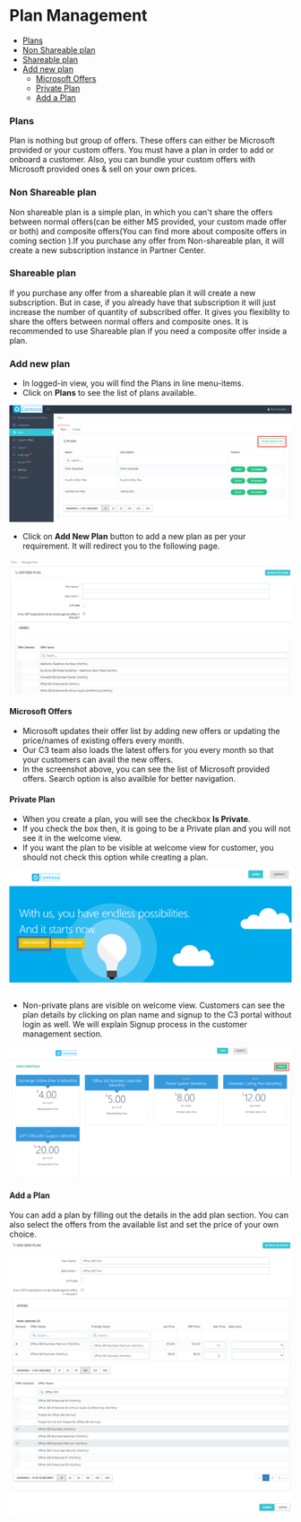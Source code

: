 
# Plan Management  
<!-- TOC -->

* [Plans](/docs/Plan-Management.md#plans)  
* [Non Shareable plan](/docs/Plan-Management.md#non-shareable-plan)  
* [Shareable plan](/docs/Plan-Management.md#shareable-plan)  
* [Add new plan](/docs/Plan-Management.md#add-new-plan)  
    * [Microsoft Offers](/docs/Plan-Management.md#microsoft-offers)  
    * [Private Plan](/docs/Plan-Management.md#private-plan)  
    * [Add a Plan](/docs/Plan-Management.md#add-plan)  
    
<!-- TOC -->  
### Plans  
Plan is nothing but group of offers. These offers can either be Microsoft provided or your custom offers. You must have a plan in order to add or onboard a customer. Also, you can bundle your custom offers with Microsoft provided ones & sell on your own prices.  

### Non Shareable plan  
Non shareable plan is a simple plan, in which you can't share the offers between normal offers(can be either MS provided, your custom made offer or both) and composite offers(You can find more about composite offers in coming section ).If you purchase any offer from Non-shareable plan, it will create a new subscription instance in Partner Center.
### Shareable plan  
If you purchase any offer from a shareable plan it will create a new subscription. But in case, if you already have that subscription it will just increase the number of quantity of subscribed offer. It gives you flexiblity to share the offers between  normal offers and composite ones. It is recommended to use Shareable plan if you need a composite offer inside a plan.
### Add new plan  
* In logged-in view, you will find the Plans in line menu-items.
* Click on **Plans** to see the list of plans available.  
<img src="/images/Addnew-Plan.png">  

* Click on **Add New Plan** button to add a new plan as per your requirement. It will redirect you to the following page.  
<img src="/images/Add-new-plan-2.png">  

#### Microsoft Offers
* Microsoft updates their offer list by adding new offers or updating the price/names of existing offers every month.  
* Our C3 team also loads the latest offers for you every month so that your customers can avail the new offers.  
* In the screenshot above, you can see the list of Microsoft provided offers. Search option is also availble for better navigation.    

#### Private Plan
* When you create a plan, you will see the checkbox **Is Private**.  
* If you check the box then, it is going to be a Private plan and you will not see it in the welcome view.  
* If you want the plan to be visible at welcome view for customer, you should not check this option while creating a plan.   
<img src="/images/Private-plans.png">   

* Non-private plans are visible on welcome view. Customers can see the plan details by clicking on plan name and signup to the C3 portal without login as well. We will explain Signup process in the customer management section.   
<img src="/images/Plan-rendering.png">  

#### Add a Plan  
You can add a plan by filling out the details in the add plan section. You can also select the offers from the available list and set the price of your own choice.  
<img src="/images/Addplan-3.png">  








